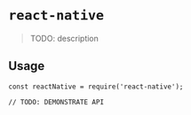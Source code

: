 # `react-native`

> TODO: description

## Usage

```
const reactNative = require('react-native');

// TODO: DEMONSTRATE API
```
